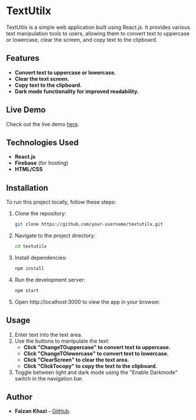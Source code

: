# TextUtilx

TextUtilx is a simple web application built using React.js. It provides various text manipulation tools to users, allowing them to convert text to uppercase or lowercase, clear the screen, and copy text to the clipboard.

## Features

- **Convert text to uppercase or lowercase.**
- **Clear the text screen.**
- **Copy text to the clipboard.**
- **Dark mode functionality for improved readability.**

## Live Demo

Check out the live demo [here](https://textutilx-react.web.app/).

## Technologies Used

- **React.js**
- **Firebase** (for hosting)
- **HTML/CSS**

## Installation

To run this project locally, follow these steps:

1. Clone the repository:

   ```bash
   git clone https://github.com/your-username/textutilx.git
2. Navigate to the project directory:

   ```bash
   cd textutilx
3. Install dependencies:

   ```bash
   npm install
4. Run the development server:

   ```bash
   npm start
5. Open http://localhost:3000 to view the app in your browser.

## Usage

1. Enter text into the text area.
2. Use the buttons to manipulate the text:
   - **Click "ChangeTOuppercase" to convert text to uppercase.**
   - **Click "ChangeTOlowercase" to convert text to lowercase.**
   - **Click "ClearScreen" to clear the text area.**
   - **Click "ClickTocopy" to copy the text to the clipboard.**
3. Toggle between light and dark mode using the "Enable Darkmode" switch in the navigation bar.

## Author

- **Faizan Khazi -** [GitHub](https://github.com/KHAZI18/).





